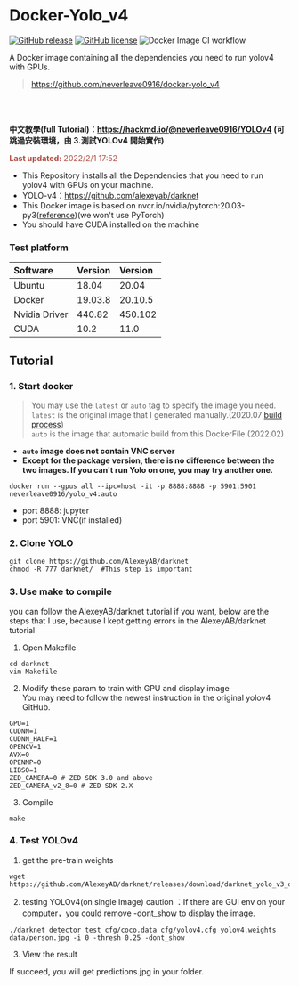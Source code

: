 # Docker-Yolo_v4
[![GitHub release](https://img.shields.io/github/release/neverleave0916/docker-yolo_v4)](https://github.com/neverleave0916/docker-yolo_v4/releases/latest)
[![GitHub license](https://img.shields.io/github/license/neverleave0916/docker-yolo_v4)](https://github.com/neverleave0916/docker-yolo_v4/blob/main/LICENSE)
![Docker Image CI workflow](https://github.com/neverleave0916/docker-yolo_v4/actions/workflows/docker-image.yml/badge.svg)

A Docker image containing all the dependencies you need to run yolov4 with GPUs.  
>  https://github.com/neverleave0916/docker-yolo_v4

<br>
<br>

 
 **中文教學(full Tutorial)：https://hackmd.io/@neverleave0916/YOLOv4 (可跳過安裝環境，由 3.測試YOLOv4 開始實作)**

 **<font color="#B24B42">Last updated:**  2022/2/1 17:52</font>

- This Repository installs all the Dependencies that you need to run yolov4 with GPUs on your machine.
- YOLO-v4：https://github.com/alexeyab/darknet
- This Docker image is based on nvcr.io/nvidia/pytorch:20.03-py3([reference](https://ngc.nvidia.com/catalog/containers/nvidia:pytorch))(we won't use PyTorch)
- You should have CUDA installed on the machine

### Test platform
|   Software    | Version | Version |
|:--------------|:--------|:--------|
|    Ubuntu     | 18.04   | 20.04   |
|    Docker     | 19.03.8 | 20.10.5 |
| Nvidia Driver | 440.82  | 450.102 |
|     CUDA      | 10.2    | 11.0    |

## Tutorial
### 1. Start docker
> You may use the `latest` or `auto` tag to specify the image you need.  
> `latest` is the original image that I generated manually.(2020.07 [build process](https://hackmd.io/@neverleave0916/Hyvoh_O1D))  
> `auto` is the image that automatic build from this DockerFile.(2022.02)  
- **`auto` image does not contain VNC server**  
- **Except for the package version, there is no difference between the two images. If you can't run Yolo on one, you may try another one.** 
```console=
docker run --gpus all --ipc=host -it -p 8888:8888 -p 5901:5901 neverleave0916/yolo_v4:auto
```
- port 8888: jupyter
- port 5901: VNC(if installed)

### 2. Clone YOLO
```console=
git clone https://github.com/AlexeyAB/darknet
chmod -R 777 darknet/  #This step is important
```
### 3. Use make to compile  
you can follow the AlexeyAB/darknet tutorial if you want, below are the steps that I use, because I kept getting errors in the AlexeyAB/darknet tutorial  
1. Open Makefile
```console=
cd darknet
vim Makefile
```
2. Modify these param to train with GPU and display image  
You may need to follow the newest instruction in the original yolov4 GitHub.
```console=
GPU=1
CUDNN=1
CUDNN_HALF=1
OPENCV=1
AVX=0
OPENMP=0
LIBSO=1
ZED_CAMERA=0 # ZED SDK 3.0 and above
ZED_CAMERA_v2_8=0 # ZED SDK 2.X
```
3. Compile
```console=
make
```
### 4. Test YOLOv4
1. get the pre-train weights
```console=
wget https://github.com/AlexeyAB/darknet/releases/download/darknet_yolo_v3_optimal/yolov4.weights
```
2. testing YOLOv4(on single Image)
caution ：If there are GUI env on your computer，you could remove  -dont_show to display the image.
```console=
./darknet detector test cfg/coco.data cfg/yolov4.cfg yolov4.weights data/person.jpg -i 0 -thresh 0.25 -dont_show
```
3. View the result

If succeed, you will get predictions.jpg in your folder.
